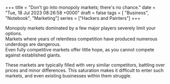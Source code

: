 +++ 
title = "Don't go into monopoly markets; there's no chance."
date = "Tue, 18 Jul 2023 08:26:58 +0000"
draft = false
tags = [ "Business", "Notebook", "Marketing"]
series = ["Hackers and Painters"]
+++

Monopoly markets dominated by a few major players severely limit your options.  
Markets where years of relentless competition have produced numerous underdogs are dangerous.  
Even fully competitive markets offer little hope, as you cannot compete against established giants.

These markets are typically filled with very similar competitors, battling over prices and minor differences. This saturation makes it difficult to enter such markets, and even existing businesses within them struggle.